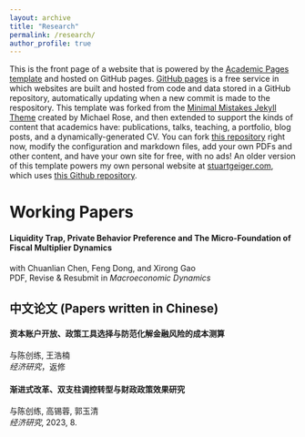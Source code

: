 ```yaml
---
layout: archive
title: "Research"
permalink: /research/
author_profile: true
---
```


This is the front page of a website that is powered by the [Academic Pages template](https://github.com/academicpages/academicpages.github.io) and hosted on GitHub pages. [GitHub pages](https://pages.github.com) is a free service in which websites are built and hosted from code and data stored in a GitHub repository, automatically updating when a new commit is made to the respository. This template was forked from the [Minimal Mistakes Jekyll Theme](https://mmistakes.github.io/minimal-mistakes/) created by Michael Rose, and then extended to support the kinds of content that academics have: publications, talks, teaching, a portfolio, blog posts, and a dynamically-generated CV. You can fork [this repository](https://github.com/academicpages/academicpages.github.io) right now, modify the configuration and markdown files, add your own PDFs and other content, and have your own site for free, with no ads! An older version of this template powers my own personal website at [stuartgeiger.com](http://stuartgeiger.com), which uses [this Github repository](https://github.com/staeiou/staeiou.github.io).

# Working Papers

#### Liquidity Trap, Private Behavior Preference and The Micro-Foundation of Fiscal Multiplier Dynamics 
with Chuanlian Chen, Feng Dong, and Xirong Gao  
PDF, Revise & Resubmit in *Macroeconomic Dynamics*  


## 中文论文 (Papers written in Chinese)

#### 资本账户开放、政策工具选择与防范化解金融风险的成本测算
与陈创练, 王浩楠  
*经济研究*，返修

#### 渐进式改革、双支柱调控转型与财政政策效果研究
与陈创练, 高锡蓉, 郭玉清  
*经济研究*, 2023, 8.
